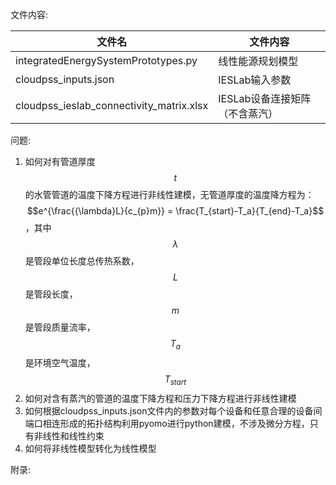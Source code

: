文件内容:

|  文件名                                  |  文件内容                      |
|------------------------------------------|-------------------------------|
| integratedEnergySystemPrototypes.py      | 线性能源规划模型               |
| cloudpss_inputs.json                     |  IESLab输入参数               |
| cloudpss_ieslab_connectivity_matrix.xlsx | IESLab设备连接矩阵（不含蒸汽） |

问题:

1. 如何对有管道厚度$$t$$的水管管道的温度下降方程进行非线性建模，无管道厚度的温度降方程为：$$e^{\frac{{\lambda}L}{c_{p}m}} = \frac{T_{start}-T_a}{T_{end}-T_a}$$，其中$$\lambda$$是管段单位长度总传热系数，$$L$$是管段长度，$$m$$是管段质量流率，$$T_a$$是环境空气温度，$$T_{start}$$$$$$
2. 如何对含有蒸汽的管道的温度下降方程和压力下降方程进行非线性建模
3. 如何根据cloudpss_inputs.json文件内的参数对每个设备和任意合理的设备间端口相连形成的拓扑结构利用pyomo进行python建模，不涉及微分方程，只有非线性和线性约束
4. 如何将非线性模型转化为线性模型

附录:

